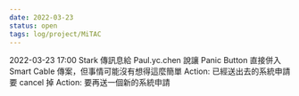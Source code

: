 ```yaml
---
date: 2022-03-23
status: open
tags: log/project/MiTAC
---
```



2022-03-23 17:00
Stark 傳訊息給 Paul.yc.chen 說讓 Panic Button 直接併入 Smart Cable 傳案，但事情可能沒有想得這麼簡單
Action: 已經送出去的系統申請要 cancel 掉
Action: 要再送一個新的系統申請